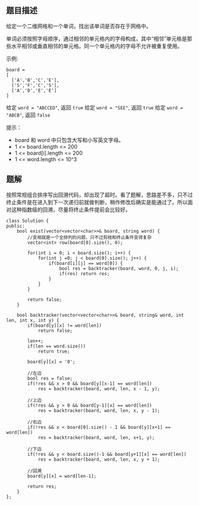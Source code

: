 ## 题目描述
给定一个二维网格和一个单词，找出该单词是否存在于网格中。

单词必须按照字母顺序，通过相邻的单元格内的字母构成，其中“相邻”单元格是那些水平相邻或垂直相邻的单元格。同一个单元格内的字母不允许被重复使用。

示例:
```
board =
[
  ['A','B','C','E'],
  ['S','F','C','S'],
  ['A','D','E','E']
]
```
给定 `word = "ABCCED"`, 返回 `true`
给定 `word = "SEE"`, 返回 `true`
给定 `word = "ABCB"`, 返回 `false`
 

提示：

* board 和 word 中只包含大写和小写英文字母。
* 1 <= board.length <= 200
* 1 <= board[i].length <= 200
* 1 <= word.length <= 10^3

## 题解
按照常规组合排序写出回溯代码，却出现了超时。看了题解，思路差不多，只不过终止条件是在进入到下一次递归前就做判断，稍作修改后确实是能通过了。所以面对这种指数级的回溯，尽量将终止条件提前会比较好。

```
class Solution {
public:
    bool exist(vector<vector<char>>& board, string word) {
        //变相就是一个全排列的问题，只不过剪枝和终止条件变得复杂
        vector<int> row(board[0].size(), 0);

        for(int i = 0; i < board.size(); i++) {
            for(int j =0; j < board[0].size(); j++) {
                if(board[i][j] == word[0]) {
                    bool res = backtracker(board, word, 0, j, i);
                    if(res) return res;
                }
            }
        }

        return false;
    }

    bool backtracker(vector<vector<char>>& board, string& word, int len, int x, int y) {
        if(board[y][x] != word[len])
            return false;
        
        len++;
        if(len == word.size())
            return true;

        board[y][x] = '0';
        
        //左边
        bool res = false;
        if(!res && x > 0 && board[y][x-1] == word[len])
            res = backtracker(board, word, len, x - 1, y);
       
        //上边
        if(!res && y > 0 && board[y-1][x] == word[len])
            res = backtracker(board, word, len, x, y - 1);
        
        //右边
        if(!res && x < board[0].size() - 1 && board[y][x+1] == word[len])
            res = backtracker(board, word, len, x+1, y);

        //下边
        if(!res && y < board.size()-1 && board[y+1][x] == word[len])
            res = backtracker(board, word, len, x, y + 1);

        //回溯
        board[y][x] = word[len-1];

        return res;
    }
};
```